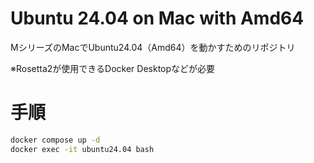 # Ubuntu 24.04 on Mac with Amd64 
MシリーズのMacでUbuntu24.04（Amd64）を動かすためのリポジトリ

※Rosetta2が使用できるDocker Desktopなどが必要

# 手順
```sh
docker compose up -d
docker exec -it ubuntu24.04 bash

```
